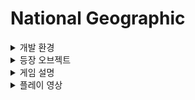 National Geographic
=============
<details>
<summary>개발 환경</summary>  
<div markdown="1">
  
* C#
* MYSQL
</div>
</details>

<details>
<summary>등장 오브젝트</summary>
  
<div markdown="1">

* 캐릭터(8방향)　　![캐릭터](git_img/character_down.png)
![캐릭터](git_img/character_left.png)
![캐릭터](git_img/character_left_down.png)
![캐릭터](git_img/character_left_up.png)
![캐릭터](git_img/character_right.png)
![캐릭터](git_img/character_right_down.png)
![캐릭터](git_img/character_right_up.png)
![캐릭터](git_img/character_up.png)


* 몬스터 및 오브젝트 　　　
                 ![돼지](git_img/pig.png) : 돼지　
                 ![유령](git_img/ghost.png) : 유령　
                 ![나무](git_img/tree1.png) : 나무　
                 ![돌](git_img/stone.png) : 돌　

* 아이템 　　　　　　　
          ![고기](git_img/meat.png) : 고기　
           ![장작](git_img/firewood.png) : 장작　
           
           
* 조합 아이템 　　　
            ![횃불](git_img/handfirewood.png) : 횃불　
            ![돌도끼](git_img/weapon1.png) : 돌도끼　
            ![울타리](git_img/fence-0.png) : 울타리　

  

</div>
</details>


<details>
<summary>게임 설명</summary>
  
<div markdown="1">

### 몬스터와 어둠으로부터 살아남는 게임
+ 　　![캐릭터](git_img/character_down.png)의 상태는 포만감, 정신, 체력이 있습니다.
+ 　　포만감은 시간이 지날 수록 떨어집니다.
+ 　　포만감이 일정값 이하로 내려갔을 경우 체력이 떨어집니다.            
+ 　　체력이 0이 되면 캐릭터는 사망합니다.
+ 　　![돼지](git_img/pig.png) 를 잡아 ![고기](git_img/meat.png) 를 얻어 체력과 포만감 +10 채울 수 있습니다.
+ 　　밤이 되면 정신 수치가 떨어집니다.
+ 　　![유령](git_img/ghost.png) 을 잡아 정신 수치를 회복할 수 있습니다.
+ 　　![울타리](git_img/fence-0.png)를 지어 집을 만들면 몬스터들로 부터 자신을 보호할 수 있습니다.
+ 　　나무는 ![나무1](git_img/tree1.png)　->　![나무2](git_img/tree2.png)　->　![나무3](git_img/tree3.png)　순으로 자랍니다.
+ 　　![나무3](git_img/tree3.png)　를 스페이스바로 공격 시 ![울타리](git_img/fence-0.png) , ![돌도끼](git_img/weapon1.png) ,  ![횃불](git_img/handfirewood.png) 의 재료인 ![장작](git_img/firewood.png) 을 획득할 수 있습니다.
+ 　　![바위](git_img/stone.png) 는 일정시간 마다 필드내 랜덤한 위치에 생성됩니다.
+ 　　모든 아이템은 키보드 Z키를 이용해 획득할 수 있습니다.


</div>
</details>

<details>
<summary>플레이 영상</summary>  
<div markdown="1">
  
* [![내셔널 지오그래픽](http://img.youtube.com/vi/er4IDt__t9c/0.jpg)](https://youtu.be/er4IDt__t9c) 
</div>
</details>


